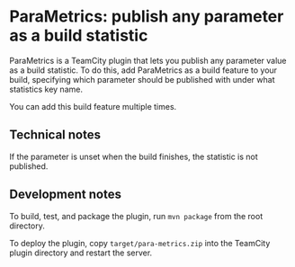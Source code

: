 # ParaMetrics: publish any parameter as a build statistic

ParaMetrics is a TeamCity plugin that lets you publish any parameter value as a build statistic. To do this, add
ParaMetrics as a build feature to your build, specifying which parameter should be published with under what statistics
key name.

You can add this build feature multiple times.

## Technical notes
If the parameter is unset when the build finishes, the statistic is not published.

## Development notes
To build, test, and package the plugin, run `mvn package` from the root directory.

To deploy the plugin, copy `target/para-metrics.zip` into the TeamCity plugin directory and restart the server.


